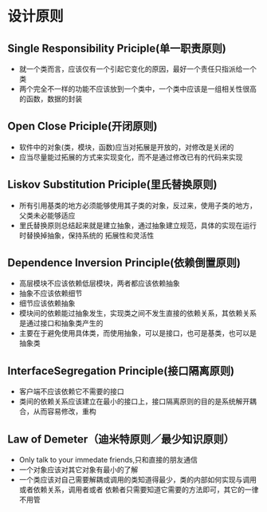 # 设计原则

## Single Responsibility Priciple(单一职责原则)

- 就一个类而言，应该仅有一个引起它变化的原因，最好一个责任只指派给一个类
- 两个完全不一样的功能不应该放到一个类中，一个类中应该是一组相关性很高的函数，数据的封装

## Open Close Priciple(开闭原则)

- 软件中的对象(类，模块，函数)应当对拓展是开放的，对修改是关闭的
- 应当尽量能过拓展的方式来实现变化，而不是通过修改已有的代码来实现

## Liskov Substitution Priciple(里氏替换原则)

- 所有引用基类的地方必须能够使用其子类的对象，反过来，使用子类的地方，父类未必能够适应
- 里氏替换原则总结起来就是建立抽象，通过抽象建立规范，具体的实现在运行时替换掉抽象，保持系统的
 拓展性和灵活性

## Dependence Inversion Principle(依赖倒置原则)

- 高层模块不应该依赖低层模块，两者都应该依赖抽象
- 抽象不应该依赖细节
- 细节应该依赖抽象
- 模块间的依赖能过抽象发生，实现类之间不发生直接的依赖关系，其依赖关系是通过接口和抽象类产生的
- 主要在于避免使用具体类，而使用抽象，可以是接口，也可是基类，也可以是抽象类

## InterfaceSegregation Principle(接口隔离原则)

- 客户端不应该依赖它不需要的接口
- 类间的依赖关系应该建立在最小的接口上，接口隔离原则的目的是系统解开耦合，从而容易修改，重构

## Law of Demeter（迪米特原则／最少知识原则）

- Only talk to your immedate friends,只和直接的朋友通信
- 一个对象应该对其它对象有最小的了解
- 一个类应该对自己需要解耦或调用的类知道得最少，类的内部如何实现与调用或者依赖关系，调用者或者
 依赖者只需要知道它需要的方法即可，其它的一律不用管
